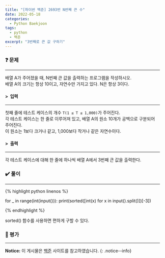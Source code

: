 ```yaml
---
title: "[파이썬 백준] 2693번 N번째 큰 수"
date: 2022-05-18
categories:
  - Python Baekjoon
tags:
  - python
  - 백준
excerpt: "3번째로 큰 값 구하기"
---
```


### ❓ 문제

---

배열 A가 주어졌을 때, N번째 큰 값을 출력하는 프로그램을 작성하시오.<br>
배열 A의 크기는 항상 10이고, 자연수만 가지고 있다. N은 항상 3이다.<br>


#### > &nbsp;입력

---

첫째 줄에 테스트 케이스의 개수 `T(1 ≤ T ≤ 1,000)`가 주어진다.<br>
각 테스트 케이스는 한 줄로 이루어져 있고, 배열 A의 원소 10개가 공백으로 구분되어 주어진다.<br>
이 원소는 1보다 크거나 같고, 1,000보다 작거나 같은 자연수이다.<br>


#### > &nbsp;출력

---

각 테스트 케이스에 대해 한 줄에 하나씩 배열 A에서 3번째 큰 값을 출력한다.<br>


### ✔️ 풀이

---

{% highlight python linenos %}

for _ in range(int(input())):
    print(sorted([int(x) for x in input().split()])[-3])

{% endhighlight %}

sorted() 함수를 사용하면 편하게 구할 수 있다.

### 💬 평가

---



**Notice:** 이 게시물은 [백준](https://www.acmicpc.net/problem/2693) 사이트를 참고하였습니다.
{: .notice--info}

